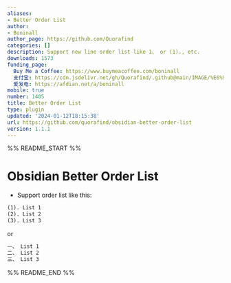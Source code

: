 ```yaml
---
aliases:
- Better Order List
author:
- Boninall
author_page: https://github.com/Quorafind
categories: []
description: Support new line order list like 1、 or (1)., etc.
downloads: 1573
funding_page:
  Buy Me a Coffee: https://www.buymeacoffee.com/boninall
  支付宝: https://cdn.jsdelivr.net/gh/Quorafind/.github@main/IMAGE/%E6%94%AF%E4%BB%98%E5%AE%9D%E4%BB%98%E6%AC%BE%E7%A0%81.jpg
  爱发电: https://afdian.net/a/boninall
mobile: true
number: 1405
title: Better Order List
type: plugin
updated: '2024-01-12T18:15:38'
url: https://github.com/quorafind/obsidian-better-order-list
version: 1.1.1
---
```


%% README_START %%

# Obsidian Better Order List

- Support order list like this:

```markdown
(1). List 1
(2). List 2
(3). List 3
```

or

```markdown
一、 List 1
二、 List 2
三、 List 3
```



%% README_END %%